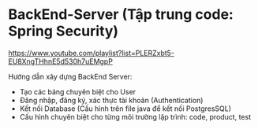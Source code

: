 # BackEnd-Server (Tập trung code: Spring Security)
https://www.youtube.com/playlist?list=PLERZxbt5-EU8XngTHhnE5d530h7uEMgpP

Hướng dẫn xây dựng BackEnd Server:
- Tạo các bảng chuyên biệt cho User
- Đăng nhập, đăng ký, xác thực tài khoản (Authentication)
- Kết nối Database (Cấu hình trên file java để kết nối PostgresSQL)
- Cấu hình chuyên biệt cho từng môi trường lập trình: code, product, test
  
